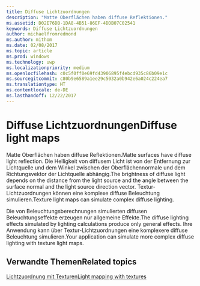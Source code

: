 ```yaml
---
title: Diffuse Lichtzuordnungen
description: "Matte Oberflächen haben diffuse Reflektionen."
ms.assetid: D02E76DB-1DA8-4B51-86EF-4DDB07C02541
keywords: Diffuse Lichtzuordnungen
author: michaelfromredmond
ms.author: mithom
ms.date: 02/08/2017
ms.topic: article
ms.prod: windows
ms.technology: uwp
ms.localizationpriority: medium
ms.openlocfilehash: c0c5f0ff0e69fd43906895f4ebcd935c86b09e1c
ms.sourcegitcommit: c80b9e6589a1ee29c5032a0b942e6a024c224ea7
ms.translationtype: HT
ms.contentlocale: de-DE
ms.lasthandoff: 12/22/2017
---
```

# <a name="diffuse-light-maps"></a><span data-ttu-id="ce0cd-104">Diffuse Lichtzuordnungen</span><span class="sxs-lookup"><span data-stu-id="ce0cd-104">Diffuse light maps</span></span>


<span data-ttu-id="ce0cd-105">Matte Oberflächen haben diffuse Reflektionen.</span><span class="sxs-lookup"><span data-stu-id="ce0cd-105">Matte surfaces have diffuse light reflection.</span></span> <span data-ttu-id="ce0cd-106">Die Helligkeit von diffusem Licht ist von der Entfernung zur Lichtquelle und dem Winkel zwischen der Oberflächennormale und dem Richtungsvektor der Lichtquelle abhängig.</span><span class="sxs-lookup"><span data-stu-id="ce0cd-106">The brightness of diffuse light depends on the distance from the light source and the angle between the surface normal and the light source direction vector.</span></span> <span data-ttu-id="ce0cd-107">Textur-Lichtzuordnungen können eine komplexe diffuse Beleuchtung simulieren.</span><span class="sxs-lookup"><span data-stu-id="ce0cd-107">Texture light maps can simulate complex diffuse lighting.</span></span>

<span data-ttu-id="ce0cd-108">Die von Beleuchtungsberechnungen simulierten diffusen Beleuchtungseffekte erzeugen nur allgemeine Effekte.</span><span class="sxs-lookup"><span data-stu-id="ce0cd-108">The diffuse lighting effects simulated by lighting calculations produce only general effects.</span></span> <span data-ttu-id="ce0cd-109">Ihre Anwendung kann über Textur-Lichtzuordnungen eine komplexere diffuse Beleuchtung simulieren.</span><span class="sxs-lookup"><span data-stu-id="ce0cd-109">Your application can simulate more complex diffuse lighting with texture light maps.</span></span>

## <a name="span-idrelated-topicsspanrelated-topics"></a><span data-ttu-id="ce0cd-110"><span id="related-topics"></span>Verwandte Themen</span><span class="sxs-lookup"><span data-stu-id="ce0cd-110"><span id="related-topics"></span>Related topics</span></span>


[<span data-ttu-id="ce0cd-111">Lichtzuordnung mit Texturen</span><span class="sxs-lookup"><span data-stu-id="ce0cd-111">Light mapping with textures</span></span>](light-mapping-with-textures.md)

 

 




